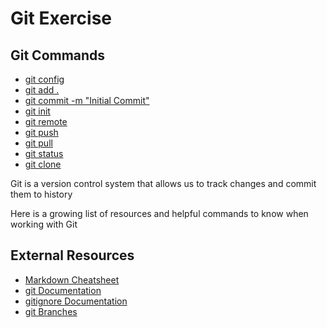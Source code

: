 # Git Exercise
## Git Commands

- [git config](./Commands/CONFIG.md)
- [git add .](./Commands/ADD.md)
- [git commit -m "Initial Commit"](./Commands/COMMIT.md)
- [git init](./Commands/InIt.md)
- [git remote](./Commands/REMOTE.md)
- [git push](./Commands/PUSH.md)
- [git pull](./Commands/PULL.md)
- [git status](./Commands/STATUS.md)
- [git clone](./Commands/CLONE.md)

Git is a version control system that allows us to track changes and commit them to history

Here is a growing list of resources and helpful commands to know when working with Git

## External Resources

- [Markdown Cheatsheet](https://www.markdownguide.org/cheat-sheet/)
- [git Documentation](https://git-scm.com/docs)
- [gitignore Documentation](https://git-scm.com/docs/gitignore)
- [git Branches](https://git-scm.com/book/en/v2/Git-Branching-Branches-in-a-Nutshell)